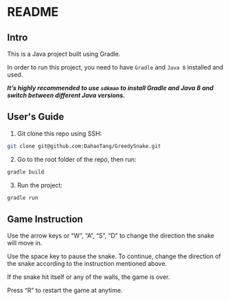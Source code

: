 # README



## Intro

This is a Java project built using Gradle.

In order to run this project, you need to have `Gradle` and `Java 8` installed and used.

__*It’s highly recommended to use `sdkman` to install Gradle and Java 8 and switch between different Java versions.*__



## User's Guide

1. Git clone this repo using SSH:

```bash
git clone git@github.com:DahaoTang/GreedySnake.git
```

2. Go to the root folder of the repo, then run:

```bash
gradle build
```

3. Run the project:

```bash
gradle run
```



## Game Instruction

Use the arrow keys or “W”, “A”, “S”, “D” to change the direction the snake will move in.

Use the space key to pause the snake. To continue, change the direction of the snake according to the instruction mentioned above.

If the snake hit itself or any of the walls, the game is over. 

Press “R” to restart the game at anytime.
